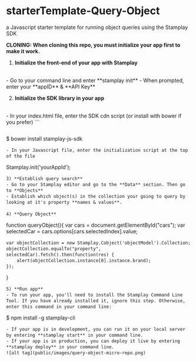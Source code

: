 # starterTemplate-Query-Object
a Javascript starter template for running object queries using the Stamplay SDK

**CLONING: When cloning this repo, you must initialize your app first to make it work.**

 1) **Initialize the front-end of your app with Stamplay**
 <br>
- Go to your command line and enter **stamplay init**
- When prompted, enter your **appID** & **API Key**

2) **Initialize the SDK library in your app**
<br>
- In your index.html file, enter the SDK cdn script (or install with bower if you prefer)
```
<script src="//drrjhlchpvi7e.cloudfront.net/libs/stamplay-js-sdk/1.3.1/stamplay.min.js"></script>

```
```
$ bower install stamplay-js-sdk
```
- In your Javascript file, enter the initialization script at the top of the file
```
Stamplay.init('yourAppId');
```
3) **Establish query search**
- Go to your Stamplay editor and go to the **Data** section. Then go to **Objects**
- Establish which object(s) in the collection your going to query by looking at it's property **names & values**.

4) **Query Object**
```
function queryObject(){
 	var cars = document.getElementById("cars");
 	var selectedCar = cars.options[cars.selectedIndex].value;

	var objectCollection = new Stamplay.Cobject('objectModel').Collection;
	objectCollection.equalTo("property", selectedCar).fetch().then(function(res) {
		alert(objectCollection.instance[0].instance.brand);
	});
}
```
5) **Run app**
- To run your app, you'll need to install the Stamplay Command Line Tool. If you have already installed it, ignore this step. Otherwise, enter this command in your command line:
```
$ npm install -g stamplay-cli
```
- If your app is in development, you can run it on your local server by entering **stamplay start** in your command line.
- If your app is in production, you can deploy it live by entering **stamplay deploy** in your command line.
![alt tag](public/images/query-object-micro-repo.png)
